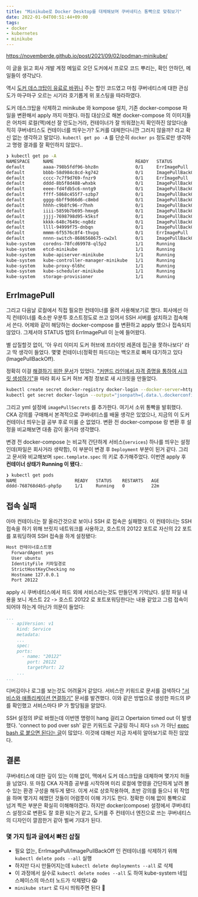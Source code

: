 ```yaml
---
title: "Minikube로 Docker Desktop를 대체해보며 쿠버네티스 통빡으로 맞춰보기"
date: 2022-01-04T00:51:44+09:00
tags:
- docker
- kubernetes
- minikube
---
```


https://novemberde.github.io/post/2021/09/02/podman-minikube/

이 글을 읽고 회사 개발 계정 메일로 오던 도커에서 프로모 코드 뿌리는, 확인 안하던, 메일들이 생각났다.

역시 [도커 데스크탑이 유료로 바뀌니](https://www.docker.com/blog/the-grace-period-for-the-docker-subscription-service-agreement-ends-soon-heres-what-you-need-to-know/?utm_campaign=2021-12-30-discount-dt15-db15&utm_medium=email&utm_source=marketo&mkt_tok=NzkwLVNTQi0zNzUAAAGBqmcwviggye9AsyQZ2nTMX2z75F7q1eZqpnmVAzi54MOG2wwN-vvCUXAgP2hq-aP-Pp0a_-riX7owFkT1N_0SWA09Cge3BlRMk3qUiYQHHw) 주는 할인 코드였고 마침 쿠버네티스에 대한 관심도가 마구마구 오르는 시기라 호기롭게 위 포스팅을 따라하였다.

도커 데스크탑을 삭제하고 minikube 와 kompose 설치, 기존 docker-compose 파일을 변환해서 apply 까지 마쳤다. 마침 대상으로 해본 docker-compose 의 이미지들은 어차피 로컬(맥)에선 잘 안도는거라, 컨테이너가 잘 띄워졌는지 확인하진 않았다(솔직히 쿠버네티스도 컨테이너를 띄우는가? 도커를 대체한다니깐 그러지 않을까? 라고 확신 없는 생각하고 말았다). `kubectl get po -A` 를 단순히 `docker ps` 정도로만 생각하고 명령 결과를 잘 확인하지 않았다..

```sh
❯ kubectl get po -A
NAMESPACE     NAME                               READY   STATUS             RESTARTS      AGE
default       aaaa-798b5fdf96-bhz8n              0/1     ErrImagePull       0             89s
default       bbbb-58d984c8cd-kg742              0/1     ImagePullBackOff   0             89s
default       cccc-7c7f9d769-fnzr9               0/1     ErrImagePull       0             89s
default       dddd-8b5f8d488-whxbk               0/1     ImagePullBackOff   0             89s
default       eeee-fd4fdb5c6-nntg9               0/1     ImagePullBackOff   0             89s
default       ffff-5868c455f7-szbp7              0/1     ImagePullBackOff   0             89s
default       gggg-6bff9d66d6-c8mbd              0/1     ImagePullBackOff   0             88s
default       hhhh-c9b8fc96-r7hnh                0/1     ImagePullBackOff   0             88s
default       iiii-5859b7b695-hmxg6              0/1     ImagePullBackOff   0             88s
default       jjjj-7698798d95-k5ksf              0/1     ImagePullBackOff   0             88s
default       kkkk-648c7649c-nq8dz               0/1     ImagePullBackOff   0             88s
default       llll-94999f75-dnbqn                0/1     ImagePullBackOff   0             87s
default       mmmm-6f5576c8f4-thvpq              0/1     ErrImagePull       0             87s
default       nnnn-switch-8686568675-cw2xl       0/1     ImagePullBackOff   0             87s
kube-system   coredns-78fcd69978-ql5p2           1/1     Running            0             5d5h
kube-system   etcd-minikube                      1/1     Running            0             5d5h
kube-system   kube-apiserver-minikube            1/1     Running            0             5d5h
kube-system   kube-controller-manager-minikube   1/1     Running            0             5d5h
kube-system   kube-proxy-6l6hc                   1/1     Running            0             5d5h
kube-system   kube-scheduler-minikube            1/1     Running            0             5d5h
kube-system   storage-provisioner                1/1     Running            2 (15h ago)   5d5h
```

## ErrImagePull
그리고 다음날 로컬에서 직접 필요한 컨테이너를 올려 사용해보기로 했다. 회사에선 아직 컨테이너를 축소판 우분투 호스트정도로 쓰고 있어서 SSH 서버를 설치하고 접속해서 쓴다. 어제와 같이 해당하는 docker-compose 를 변환하고 apply 했으나 접속되지 않았다. 그제서야 STATUS 탭의 ErrImagePull 이 눈에 들어왔다.

별 삽질할것 없이, '아 우리 이미지 도커 허브에 프라이빗 레폰데 접근을 못하나보다' 라고 딱 생각이 들었다. 몇몇 컨테이너(정확힌 파드다)는 백오프로 빠져 대기하고 있다(ImagePullBackOff).

정확히 이걸 [해결하기 위한 문서](https://kubernetes.io/ko/docs/tasks/configure-pod-container/pull-image-private-registry/)가 있었다. ["커맨드 라인에서 자격 증명을 통하여 시크릿 생성하기"](https://kubernetes.io/ko/docs/tasks/configure-pod-container/pull-image-private-registry/#%EC%BB%A4%EB%A7%A8%EB%93%9C-%EB%9D%BC%EC%9D%B8%EC%97%90%EC%84%9C-%EC%9E%90%EA%B2%A9-%EC%A6%9D%EB%AA%85%EC%9D%84-%ED%86%B5%ED%95%98%EC%97%AC-%EC%8B%9C%ED%81%AC%EB%A6%BF-%EC%83%9D%EC%84%B1%ED%95%98%EA%B8%B0)을 따라 회사 도커 허브 계정 정보로 새 시크릿을 만들었다.

```sh
kubectl create secret docker-registry docker-login --docker-server=https://index.docker.io/v1/ --docker-username=회사도커허브계정 --docker-password=비밀번호 --docker-email=dev@cre.ma # 생성
kubectl get secret docker-login --output="jsonpath={.data.\.dockerconfigjson}" | base64 --decode | jq # 확인
```

그리고 yml 설정에 `imagePullSecrets` 를 추가한다. 여기서 소위 통빡을 발휘했다. CKA 강의를 구매해서 본격적으로 쿠버네티스를 배울 생각은 있었으나, 지금의 이 도커 컨테이너 띄우는걸 공부 후로 미룰 순 없었다. 변환 전 docker-compose 랑 변환 후 설정을 비교해보면 대충 감이 올거라 생각했다.

변경 전 docker-compose 는 비교적 간단하게 서비스(`services`) 하나를 띄우는 설정인데(파일은 회사거라 생략함),
이 부분이 변경 후 `Deployment` 부분이 된거 같다. 그리고 문서와 비교해보며 `spec.template.spec` 의 키로 추가해주었다. 이번엔 apply 후 **컨테이너 상태가 Running 이 됐다.**:

```sh
❯ kubectl get pods
NAME                      READY   STATUS    RESTARTS   AGE
dddd-768768d4b5-php5p     1/1     Running   0          22m
```

## 접속 실패

아마 컨테이너는 잘 올라간것으로 보이나 SSH 로 접속은 실패했다. 이 컨테이너는 SSH 접속을 하기 위해 브릿지 네트워크를 사용하고, 호스트의 20122 포트로 자신의 22 포트를 포워딩하여 SSH 접속을 하게 설정됐다:

```sh
Host 컨테이너호스트명
  ForwardAgent yes
  User ubuntu
  IdentityFile 키파일경로
  StrictHostKeyChecking no
  Hostname 127.0.0.1
  Port 20122
```

apply 시 쿠버네티스에서 파드 외에 서비스라는것도 만들던게 기억났다. 설정 파일 내용을 보니 게스트 22 -> 호스트 20122 로 포트포워딩한다는 내용 같았고 그럼 접속이 되어야 하는게 아닌가 의문이 들었다:

```yaml
...
  - apiVersion: v1
    kind: Service
    metadata:
    ...
    spec:
    ports:
      - name: "20122"
        port: 20122
        targetPort: 22
    ...
...
```

디버깅이나 로그를 보는것도 어려울거 같았다. 서비스란 키워드로 문서를 검색하다 ["서비스와 애플리케이션 연결하기"](https://kubernetes.io/ko/docs/concepts/services-networking/connect-applications-service/) 문서를 발견했다. 이와 같은 방법으로 생성한 파드의 IP 를 확인했고 서비스마다 IP 가 할당됨을 알았다.

SSH 설정의 IP로 바꿨는데 이번엔 명령이 hang 걸리고 Opertaion timed out 이 발생했다. 
'connect to pod over ssh' 같은 키워드로 구글링 하니 죄다 `ssh` 가 아닌 [exec bash 로 붙으면 된다는 글](https://stackoverflow.com/questions/45714658/need-to-do-ssh-to-kubernetes-pod)이 많았다. 이것에 대해선 지금 자세히 알아보기로 하진 않았다. 


## 결론

쿠버네티스에 대한 깊이 있는 이해 없이, 맥에서 도커 데스크탑을 대체하며 몇가지 허들을 넘었다. 또 마침 CKA 자격증 공부를 시작하며 미리 로컬에 명령을 간단하게 날려 볼 수 있는 환경 구성을 해두게 됐다. 이게 서로 상호작용하여, 초반 강의를 들으니 위 작업을 하며 몇가지 헤맸던 것들이 어렴풋이 이해 가기도 한다. 정확한 이해 없이 통빡으로 넘겨 찍은 부분은 확실히 이해해야겠다. 하지만 docker(compose) 설정에서 쿠버네티스 설정으로 변환도 잘 호환 되는거 같고, 도커를 주 컨테이너 엔진으로 쓰는 쿠버네티스의 디자인이 깔끔한거 같아 벌써 기대가 된다.

### 몇 가지 팁과 글에서 빠진 삽질
- 필요 없는, ErrImagePull/ImagePullBackOff 인 컨테이너를 삭제하기 위해 `kubectl delete pods --all` 실행
- 하지만 다시 만들어지는데 `kubectl delete deployments --all` 로 삭제
- 이 과정에서 실수로 `kubectl delete nodes --all` 도 하여 kube-system 네임스페이스의 마스터 노드가 삭제됐다 😱
- `minikube start` 로 다시 띄워주면 된다 🥰
